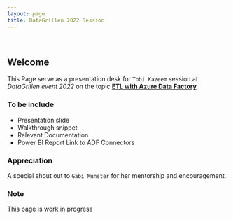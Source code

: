```yaml
---
layout: page
title: DataGrillen 2022 Session
---
```


<br> 

## Welcome
This Page serve as a presentation desk for `Tobi Kazeem` session at _DataGrillen event 2022_ on the topic **[ETL with Azure Data Factory](https://datagrillen.com/theschedule/)**

### To be include
* Presentation slide
* Walkthrough snippet
* Relevant Documentation 
* Power BI Report Link to ADF Connectors

### Appreciation
A special shout out to `Gabi Munster` for her mentorship and encouragement.

### Note
This page is work in progress

